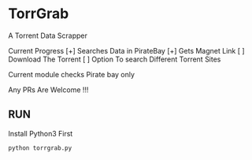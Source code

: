 # TorrGrab
A Torrent Data Scrapper

Current Progress
[+] Searches Data in PirateBay
[+] Gets Magnet Link
[ ] Download The Torrent
[ ] Option To search Different Torrent Sites

Current module checks Pirate bay only

Any PRs Are Welcome !!!

## RUN

Install Python3 First

```python torrgrab.py```
